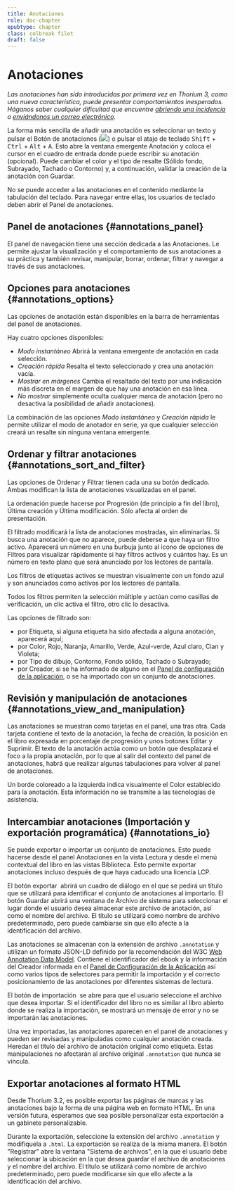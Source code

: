 ```yaml
---
title: Anotaciones
role: doc-chapter
epubtype: chapter
class: colbreak filet
draft: false
---
```


# Anotaciones

*Las anotaciones han sido introducidas por primera vez en Thorium 3, como una nueva característica, puede presentar comportamientos inesperados. Háganos saber cualquier dificultad que encuentre [abriendo una incidencia](https://github.com/edrlab/thorium-reader/issues/new) o [enviándonos un correo electrónico](https://www.edrlab.org/contact/).*

La forma más sencilla de añadir una anotación es seleccionar un texto y pulsar el 
Botón de anotaciones
(<img src="../../resources/images/annotation-icon.svg" class="icon" role="presentation"/>) o pulsar el atajo de teclado <kbd>Shift</kbd> +
<kbd>Ctrl</kbd> + <kbd>Alt</kbd> + <kbd>A</kbd>. Esto abre la ventana emergente Anotación
y coloca el cursor en el cuadro de entrada donde puede escribir su
anotación (opcional). Puede cambiar el color y el tipo de resalte (Sólido
fondo, Subrayado, Tachado o Contorno) y, a continuación, validar la
creación de la anotación con <span class="ui_button">Guardar</span>.

No se puede acceder a las anotaciones en el contenido mediante la tabulación del teclado. Para navegar entre ellas, los usuarios de teclado deben abrir el Panel de anotaciones.

<section class="filet">

## Panel de anotaciones {#annotations_panel}

El panel de navegación tiene una sección dedicada a las Anotaciones.
Le permite ajustar la visualización y el comportamiento de sus anotaciones a su práctica y también revisar, manipular, borrar, ordenar, filtrar y navegar a través de sus anotaciones.

</section>
<section class="filet">

## Opciones para anotaciones {#annotations_options}

Las opciones de anotación están disponibles en la barra de herramientas del panel de anotaciones.

Hay cuatro opciones disponibles:

- *Modo instantáneo* Abrirá la ventana emergente de anotación en cada selección.
- *Creación rápida* Resalta el texto seleccionado y crea una anotación vacía.
- *Mostrar en márgenes* Cambia el resaltado del texto por una indicación más discreta en el margen de que hay una anotación en esa línea.
- *No mostrar* simplemente oculta cualquier marca de anotación (pero no desactiva la posibilidad de añadir anotaciones).

La combinación de las opciones *Modo instantáneo* y *Creación rápida* le permite utilizar el
modo de anotador en serie, ya que cualquier selección creará un resalte sin
ninguna ventana emergente.

</section>
<section class="filet">

## Ordenar y filtrar anotaciones {#annotations_sort_and_filter}

Las opciones de Ordenar y Filtrar tienen cada una su botón dedicado. Ambas modifican la lista de anotaciones visualizadas en el panel.

La ordenación puede hacerse por Progresión (de principio a fin del libro), Última creación y Última modificación. Sólo afecta al orden de presentación.

El filtrado modificará la lista de anotaciones mostradas, sin eliminarlas. Si busca una anotación que no aparece, puede deberse a que haya un filtro activo. Aparecerá un número en una burbuja junto al icono de opciones de Filtros para visualizar rápidamente si hay filtros activos y cuántos hay. Es un número en texto plano que será anunciado por los lectores de pantalla.

Los filtros de etiquetas activos se muestran visualmente con un fondo azul y son anunciados como activos por los lectores de pantalla.

Todos los filtros permiten la selección múltiple y actúan como casillas de verificación, un clic activa el filtro, otro clic lo desactiva.

Las opciones de filtrado son:
* por Etiqueta, si alguna etiqueta ha sido afectada a alguna anotación, aparecerá aquí;
* por Color, Rojo, Naranja, Amarillo, Verde, Azul-verde, Azul claro, Cian y Violeta;
* por Tipo de dibujo, Contorno, Fondo sólido, Tachado o Subrayado;
* por Creador, si se ha informado de alguno en el <a href="../102_windows_views_panels/index.xhtml#setting_view" >Panel de configuración de la aplicación</a >, o se ha importado con un conjunto de anotaciones.

</section>
<section class="filet">

## Revisión y manipulación de anotaciones {#annotations_view_and_manipulation}

Las anotaciones se muestran como tarjetas en el panel, una tras otra. Cada tarjeta contiene el texto de la anotación, la fecha de creación, la posición en el libro expresada en porcentaje de progresión y unos botones Editar y Suprimir. El texto de la anotación actúa como un botón que desplazará el foco a la propia anotación, por lo que al salir del contexto del panel de anotaciones, habrá que realizar algunas tabulaciones para volver al panel de anotaciones.

Un borde coloreado a la izquierda indica visualmente el Color establecido para la anotación. Esta información no se transmite a las tecnologías de asistencia.

</section>
<section class="filet">

## Intercambiar anotaciones (Importación y exportación programática) {#annotations_io}

Se puede exportar o importar un conjunto de anotaciones. Esto puede hacerse desde el panel Anotaciones en la vista Lectura y desde el menú contextual del libro en las vistas Biblioteca. Esto permite exportar anotaciones incluso después de que haya caducado una licencia LCP.

El botón exportar <img src="../../resources/images/export-icon.svg" class="icon" alt="" role="presentation"/> abrirá un cuadro de diálogo en el que se pedirá un título que se utilizará para identificar el conjunto de anotaciones al importarlo. El botón Guardar abrirá una ventana de Archivo de sistema para seleccionar el lugar donde el usuario desea almacenar este archivo de anotación, así como el nombre del archivo. El título se utilizará como nombre de archivo predeterminado, pero puede cambiarse sin que ello afecte a la identificación del archivo.

Las anotaciones se almacenan con la extensión de archivo `.annotation` y utilizan un formato JSON-LD definido por la recomendación del W3C [Web Annotation Data Model](https://www.w3.org/TR/annotation-model/). Contiene el identificador del ebook y la información del Creador informada en el <a href="../102_windows_views_panels/index.xhtml#setting_view" >Panel de Configuración de la Aplicación</a > así como varios tipos de selectores para permitir la importación y el correcto posicionamiento de las anotaciones por diferentes sistemas de lectura.

El botón de importación <img src="../../resources/images/import-icon.svg" class="icon" alt="" role="presentation"/> se abre para que el usuario seleccione el archivo que desea importar. Si el identificador del libro no es similar al libro abierto donde se realiza la importación, se mostrará un mensaje de error y no se importarán las anotaciones.

Una vez importadas, las anotaciones aparecen en el panel de anotaciones y pueden ser revisadas y manipuladas como cualquier anotación creada. Heredan el título del archivo de anotación original como etiqueta. Estas manipulaciones no afectarán al archivo original `.annotation` que nunca se vincula.

</section>
<section class="filet">

## Exportar anotaciones al formato HTML

Desde Thorium 3.2, es posible exportar las páginas de marcas y las anotaciones bajo la forma de una página web en formato HTML. En una versión futura, esperamos que sea posible personalizar esta exportación a un gabinete personalizable.

Durante la exportación, seleccione la extensión del archivo `.annotation` y modifíquela a `.html`. La exportación se realiza de la misma manera. El botón "Registrar" abre la ventana "Sistema de archivos", en la que el usuario debe seleccionar la ubicación en la que desea guardar el archivo de anotaciones y el nombre del archivo. El título se utilizará como nombre de archivo predeterminado, pero puede modificarse sin que ello afecte a la identificación del archivo.

</section>
